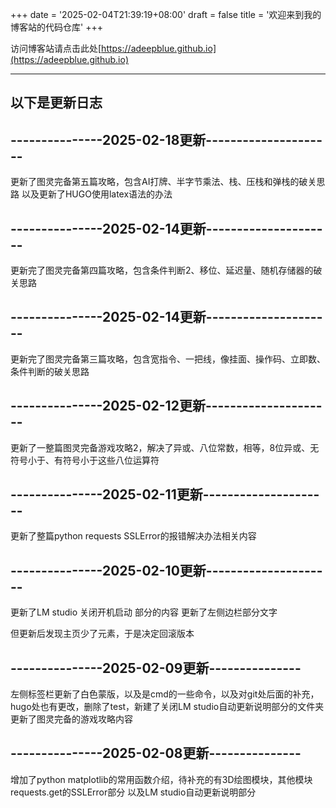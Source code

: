 +++
date = '2025-02-04T21:39:19+08:00'
draft = false
title = '欢迎来到我的博客站的代码仓库'
+++

访问博客站请点击此处[https://adeepblue.github.io](https://adeepblue.github.io)

-----------------------------------------------
以下是更新日志
-----------------------
## ---------------2025-02-18更新---------------------

更新了图灵完备第五篇攻略，包含AI打牌、半字节乘法、栈、压栈和弹栈的破关思路
以及更新了HUGO使用latex语法的办法

## ---------------2025-02-14更新---------------------

更新完了图灵完备第四篇攻略，包含条件判断2、移位、延迟量、随机存储器的破关思路

## ---------------2025-02-14更新---------------------

更新完了图灵完备第三篇攻略，包含宽指令、一把线，像挂面、操作码、立即数、条件判断的破关思路

## ---------------2025-02-12更新---------------------

更新了一整篇图灵完备游戏攻略2，解决了异或、八位常数，相等，8位异或、无符号小于、有符号小于这些八位运算符

## ---------------2025-02-11更新---------------------

更新了整篇python requests SSLError的报错解决办法相关内容

## ---------------2025-02-10更新---------------------

更新了LM studio 关闭开机启动 部分的内容
更新了左侧边栏部分文字

但更新后发现主页少了元素，于是决定回滚版本

## ---------------2025-02-09更新---------------

左侧标签栏更新了白色蒙版，以及是cmd的一些命令，以及对git处后面的补充，hugo处也有更改，删除了test，新建了关闭LM studio自动更新说明部分的文件夹
更新了图灵完备的游戏攻略内容

## ---------------2025-02-08更新---------------

增加了python matplotlib的常用函数介绍，待补充的有3D绘图模块，其他模块requests.get的SSLError部分
以及LM studio自动更新说明部分

